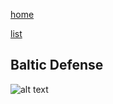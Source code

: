 [home](/zaliczeniowe1awww/)

[list](/zaliczeniowe1awww/list)

## Baltic Defense

![alt text](https://www.thechesswebsite.com/wp-content/uploads/2013/07/baltic-featured.jpg "Baltic Defense")
